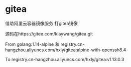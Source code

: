 # gitea
借助阿里云容器镜像服务 打gitea镜像

源码在https://gitee.com/klaywang/gitea.git

From golang:1.14-alpine 和 registry.cn-hangzhou.aliyuncs.com/hxly/gitea:alpine-with-openssh8.4

To   registry.cn-hangzhou.aliyuncs.com/hxly/gitea:v1.13.0.3
